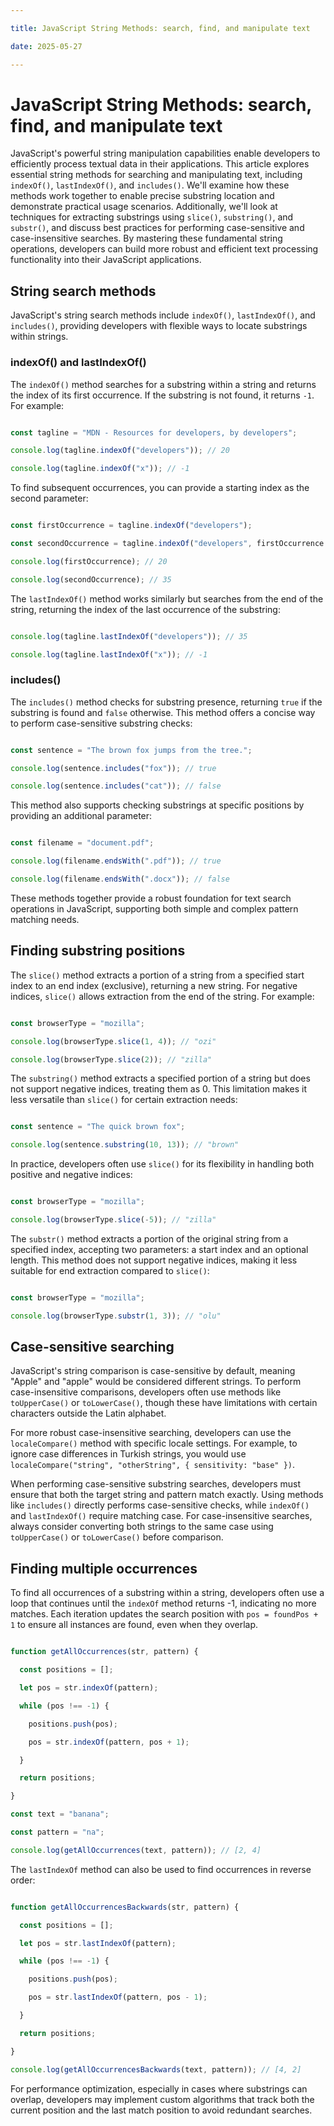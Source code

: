 ```yaml
---

title: JavaScript String Methods: search, find, and manipulate text

date: 2025-05-27

---
```



# JavaScript String Methods: search, find, and manipulate text

JavaScript's powerful string manipulation capabilities enable developers to efficiently process textual data in their applications. This article explores essential string methods for searching and manipulating text, including `indexOf()`, `lastIndexOf()`, and `includes()`. We'll examine how these methods work together to enable precise substring location and demonstrate practical usage scenarios. Additionally, we'll look at techniques for extracting substrings using `slice()`, `substring()`, and `substr()`, and discuss best practices for performing case-sensitive and case-insensitive searches. By mastering these fundamental string operations, developers can build more robust and efficient text processing functionality into their JavaScript applications.


## String search methods

JavaScript's string search methods include `indexOf()`, `lastIndexOf()`, and `includes()`, providing developers with flexible ways to locate substrings within strings.


### indexOf() and lastIndexOf()

The `indexOf()` method searches for a substring within a string and returns the index of its first occurrence. If the substring is not found, it returns `-1`. For example:

```javascript

const tagline = "MDN - Resources for developers, by developers";

console.log(tagline.indexOf("developers")); // 20

console.log(tagline.indexOf("x")); // -1

```

To find subsequent occurrences, you can provide a starting index as the second parameter:

```javascript

const firstOccurrence = tagline.indexOf("developers");

const secondOccurrence = tagline.indexOf("developers", firstOccurrence + 1);

console.log(firstOccurrence); // 20

console.log(secondOccurrence); // 35

```

The `lastIndexOf()` method works similarly but searches from the end of the string, returning the index of the last occurrence of the substring:

```javascript

console.log(tagline.lastIndexOf("developers")); // 35

console.log(tagline.lastIndexOf("x")); // -1

```


### includes()

The `includes()` method checks for substring presence, returning `true` if the substring is found and `false` otherwise. This method offers a concise way to perform case-sensitive substring checks:

```javascript

const sentence = "The brown fox jumps from the tree.";

console.log(sentence.includes("fox")); // true

console.log(sentence.includes("cat")); // false

```

This method also supports checking substrings at specific positions by providing an additional parameter:

```javascript

const filename = "document.pdf";

console.log(filename.endsWith(".pdf")); // true

console.log(filename.endsWith(".docx")); // false

```

These methods together provide a robust foundation for text search operations in JavaScript, supporting both simple and complex pattern matching needs.


## Finding substring positions

The `slice()` method extracts a portion of a string from a specified start index to an end index (exclusive), returning a new string. For negative indices, `slice()` allows extraction from the end of the string. For example:

```javascript

const browserType = "mozilla";

console.log(browserType.slice(1, 4)); // "ozi"

console.log(browserType.slice(2)); // "zilla"

```

The `substring()` method extracts a specified portion of a string but does not support negative indices, treating them as 0. This limitation makes it less versatile than `slice()` for certain extraction needs:

```javascript

const sentence = "The quick brown fox";

console.log(sentence.substring(10, 13)); // "brown"

```

In practice, developers often use `slice()` for its flexibility in handling both positive and negative indices:

```javascript

const browserType = "mozilla";

console.log(browserType.slice(-5)); // "zilla"

```

The `substr()` method extracts a portion of the original string from a specified index, accepting two parameters: a start index and an optional length. This method does not support negative indices, making it less suitable for end extraction compared to `slice()`:

```javascript

const browserType = "mozilla";

console.log(browserType.substr(1, 3)); // "olu"

```


## Case-sensitive searching

JavaScript's string comparison is case-sensitive by default, meaning "Apple" and "apple" would be considered different strings. To perform case-insensitive comparisons, developers often use methods like `toUpperCase()` or `toLowerCase()`, though these have limitations with certain characters outside the Latin alphabet.

For more robust case-insensitive searching, developers can use the `localeCompare()` method with specific locale settings. For example, to ignore case differences in Turkish strings, you would use `localeCompare("string", "otherString", { sensitivity: "base" })`.

When performing case-sensitive substring searches, developers must ensure that both the target string and pattern match exactly. Using methods like `includes()` directly performs case-sensitive checks, while `indexOf()` and `lastIndexOf()` require matching case. For case-insensitive searches, always consider converting both strings to the same case using `toUpperCase()` or `toLowerCase()` before comparison.


## Finding multiple occurrences

To find all occurrences of a substring within a string, developers often use a loop that continues until the `indexOf` method returns -1, indicating no more matches. Each iteration updates the search position with `pos = foundPos + 1` to ensure all instances are found, even when they overlap.

```javascript

function getAllOccurrences(str, pattern) {

  const positions = [];

  let pos = str.indexOf(pattern);

  while (pos !== -1) {

    positions.push(pos);

    pos = str.indexOf(pattern, pos + 1);

  }

  return positions;

}

const text = "banana";

const pattern = "na";

console.log(getAllOccurrences(text, pattern)); // [2, 4]

```

The `lastIndexOf` method can also be used to find occurrences in reverse order:

```javascript

function getAllOccurrencesBackwards(str, pattern) {

  const positions = [];

  let pos = str.lastIndexOf(pattern);

  while (pos !== -1) {

    positions.push(pos);

    pos = str.lastIndexOf(pattern, pos - 1);

  }

  return positions;

}

console.log(getAllOccurrencesBackwards(text, pattern)); // [4, 2]

```

For performance optimization, especially in cases where substrings can overlap, developers may implement custom algorithms that track both the current position and the last match position to avoid redundant searches.

